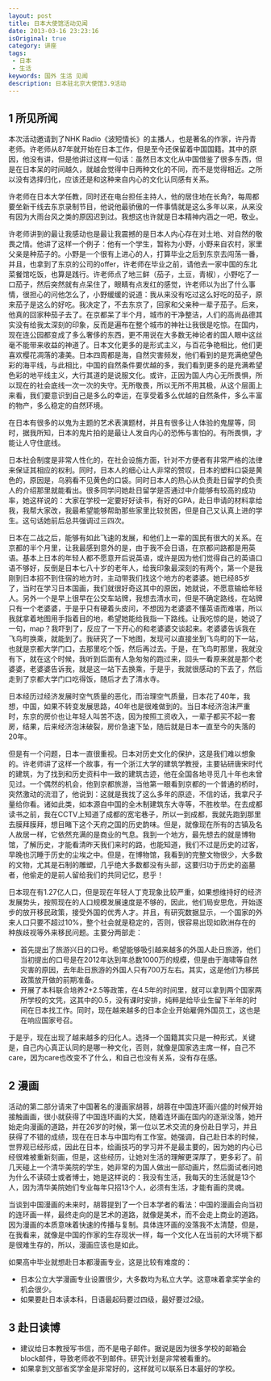 ```yaml
---
layout: post
title: 日本大使馆活动见闻
date: 2013-03-16 23:23:16
isOriginal: true
category: 讲座
tags:
 - 日本
 - 生活 
keywords: 国外 生活 见闻
description: 日本驻北京大使馆3.9活动
---
```


## 1 所见所闻 ##

本次活动邀请到了NHK Radio《波短情长》的主播人，也是著名的作家，许丹青老师。许老师从87年就开始在日本工作，但是至今还保留着中国国籍。其中的原因，他没有讲，但是他讲过这样一句话：虽然日本文化从中国借鉴了很多东西，但是在日本呆的时间越久，就越会觉得中日两种文化的不同，而不是觉得相近。之所以没有选择归化，应该还是和这种来自内心的文化认同感有关系。

许老师在日本大学任教，同时还在电台担任主持人，他的居住地在长角?，每周都要坐新干线去东京录制节目，他说他最骄傲的一件事情就是这么多年以来，从来没有因为大雨台风之类的原因迟到过。我想这也许就是日本精神内涵之一吧，敬业。

许老师讲到的最让我感动也是最让我震撼的是日本人内心存在对土地、对自然的敬畏之情。他讲了这样一个例子：他有一个学生，暂称为小野，小野来自农村，家里父亲是种茄子的。小野是一个很有上进心的人，打算毕业之后到东京去闯荡一番，并且，也拿到了东京的公司的offer，许老师在毕业之前，请他去一家中国的东北菜餐馆吃饭，也算是践行。许老师点了地三鲜（茄子，土豆，青椒），小野吃了一口茄子，然后突然就有点呆住了，眼睛有点发红的感觉，许老师以为出了什么事情，很担心的问他怎么了，小野缓缓的说道：我从来没有吃过这么好吃的茄子，原来茄子是这么的好吃。我决定了，不去东京了，回家和父亲种一辈子茄子。后来，他真的回家种茄子去了。在京都呆了半个月，城市的干净整洁，人们的高尚品德其实没有给我太深刻的印象，反而是遍布在整个城市的神社让我很是吃惊。在国内，现在连公园都变成了多么奢侈的东西，更不用说在大多数无神论者的国人眼中这丝毫不能带来收益的神道了。日本文化更多的是形式主义，与百花争艳相比，他们更喜欢樱花凋落的凄美。日本四周都是海，自然灾害频发，他们看到的是充满绝望色彩的海平线，与此相比，中国的自然条件要优越的多，我们看到更多的是充满希望色彩的地平线主义，大行其道的是说服文化。或许，正因为国人内心无所畏惧，所以现在的社会底线一次一次的失守。无所敬畏，所以无所不用其极，从这个层面上来看，我们要意识到自己是多么的幸运，在享受着多么优越的自然条件，多么丰富的物产，多么稳定的自然环境。

在日本有很多的以鬼为主题的艺术表演题材，并且有很多让人体验的鬼屋等，同时，据我所知，日本的鬼片拍的是最让人发自内心的恐怖与害怕的。有所畏惧，才能让人守住底线。

日本社会制度是非常人性化的，在社会设施方面，针对不方便者有非常严格的法律来保证其相应的权利。同时，日本人的细心让人非常的赞叹，日本的塑料口袋是黄色的，原因是，乌鸦看不见黄色的口袋。同时日本人的热心从负责赴日留学的负责人的介绍那里就能看出。很多同学问她赴日留学是否通过中介能够有较高的成功率，她这样说的：大家在学校一定要好好读书，有好的GPA，赴日申请的材料拿给我，我帮大家改，我最希望能够帮助那些家里比较贫困，但是自己又认真上进的学生。这句话她前后总共强调过三四次。

日本在二战之后，能够有如此飞速的发展，和他们上一辈的国民有很大的关系。在京都的半个月里，让我最感到意外的是，由于我不会日语，在京都问路都是用英语。基本上日本的年轻人都不愿意开后说英语，或许是因为他们觉得自己的英语口语不够好，反倒是日本七八十岁的老年人，给我印象最深刻的有两个，第一个是我刚到日本招不到住宿的地方时，主动带我们找这个地方的老婆婆。她已经85岁了，当时在学习日本国画，我们就很好奇这其中的原因，她就说，不愿意输给年轻人。另外一个是早上很早在公交车站牌，我想去清水司，但是不确定路线，在站牌只有一个老婆婆，于是乎只有硬着头皮问，不想因为老婆婆不懂英语而难堪，所以我就拿着地图用手指着目的地，希望她能给我指一下路线。让我吃惊的是，她说了一句，map？我吓到了，反应了一下开心的和老婆婆交谈起来。老婆婆告诉我在飞鸟町换乘，就能到了。我研究了一下地图，发现可以直接坐到飞鸟町的下一站，也就是京都大学门口，去那里吃个饭，然后再过去。于是，在飞鸟町那里，我就没有下，就在这个时候，我听到后面有人急匆匆的跑过来，回头一看原来就是那个老婆婆，老婆婆告诉我，就是这一站下去换乘，于是乎，我就很感动的下去了，然后走到了京都大学门口吃得饭，随后才去了清水寺。

日本经历过经济发展时空气质量的恶化，而治理空气质量，日本花了40年，我想，中国，如果不转变发展思路，40年也是很难做到的。当日本经济泡沫严重时，东京的房价也让年轻人叫苦不迭，因为按照工资收入，一辈子都买不起一套房，结果，后来经济泡沫破裂，房价急速下坠，随后就是日本一直至今的失落的20年。

但是有一个问题，日本一直很重视。日本对历史文化的保护，这是我们难以想象的。许老师讲了这样一个故事，有一个浙江大学的建筑学教授，主要钻研唐宋时代的建筑，为了找到和历史资料中一致的建筑古迹，他在全国各地寻觅几十年也未曾见过。一个偶然的机会，他到京都旅游，当他第一眼看到京都的一个普通的桥时，突然激动的流泪了，他说到：这就是我找了这么多年的原迹，不信的话，我拿尺子量给你看。诸如此类，如本源自中国的全木制建筑东大寺等，不胜枚举。在去成都读书之前，我在CCTV上知道了成都的宽宅巷子，所以一到成都，我就先跑到那里去膜拜膜拜，想目睹下这个天府之国的历史韵味。但是，就像现在所有的古镇及名人故居一样，它依然充满的是商业的气息。我到一个地方，最先想去的就是博物馆，了解历史，才能看清昨天我们来时的路，也能知道，我们不过是历史的过客，早晚也沉睡于历史的尘埃之中。但是，在博物馆，我看到的完整文物很少，大多数的文物，尤其是石制的雕塑，几乎绝大多数都没有头部，这要归功于历史的盗墓者，他偷走的是前人留给我们的共同记忆，悲乎！

日本现在有1.27亿人口，但是现在年轻人丁克现象比较严重，如果想维持好的经济发展势头，按照现在的人口规模发展速度是不够的，因此，他们局安思危，开始逐步的放开移民政策，接受外国的优秀人才。并且，有研究数据显示，一个国家的外来人口只要不超过10%，整个社会就是稳定的，否则，很容易出现如欧洲存在的种族歧视等外来移民问题。主要分两部走：

* 首先提出了旅游兴日的口号。希望能够吸引越来越多的外国人赴日旅游，他们当初提出的口号是在2012年达到年总数1000万的规模，但是由于海啸等自然灾害的原因，去年赴日旅游的外国人只有700万左右。其实，这是他们为移民政策放开做的前期准备。
* 开展了本科联合培养2+2.5等政策，在4.5年的时间里，就可以拿到两个国家两所学校的文凭，这其中的0.5，没有课时安排，纯粹是给毕业生留下半年的时间在日本找工作。同时，现在越来越多的日本企业开始雇佣外国员工，这也是在响应国家号召。

于是乎，现在出现了越来越多的归化人。选择一个国籍其实只是一种形式，关键是，自己内心真正认同的是哪一种文化，否则，就像是国家选主席一样，自己不care，因为care也改变不了什么，和自己也没有关系，没有存在感。

## 2 漫画 ##

活动的第二部分请来了中国著名的漫画家胡蓉，胡蓉在中国连环画兴盛的时候开始接触画画，很小就获得了中国连环画的大奖，随着连环画在国内的逐渐没落，她开始走向漫画的道路，并在26岁的时候，第一位以艺术交流的身份赴日学习，并且获得了不错的成绩，现在在日本与中国均有工作室。她强调，自己赴日本的时候，世界观已经形成，因此在日本，绘画技巧的学习并不是最主要的，因为她的内心已经很难被重新刻画，但是，这些经历，让她对生活的理解更深厚了，更多彩了。前几天碰上一个清华美院的学生，她非常的为国人做出一部动画片，然后面试者问她为什么不读硕士或者博士，她是这样说的：我没有生活，我每天的生活就是13个人，因为清华美院她们专业每年只招13个人，必须有生活，才能有画的灵魂。


当谈到中国漫画的未来时，胡蓉提到了一个日本学者的看法：中国的漫画会向当初的连环画一样，最终走向的是艺术的道路，就像是美术，而不会走上商业的道路。因为漫画的本质意味着快速的传播与复制。具体连环画的没落我不太清楚，但是，在我看来，就像是中国的作家的生存现状一样，每一个文化人在当前的大环境下都是很难生存的，所以，漫画应该也是如此。

如果高中毕业就想赴日本都漫画专业，这是比较有难度的：

* 日本公立大学漫画专业设置很少，大多数均为私立大学。这意味着拿奖学金的机会很少。
* 如果要赴日本读本科，日语最起码要过四级，最好要过2级。

## 3 赴日读博 ##

* 建议给日本教授写书信，而不是电子邮件。据说是因为很多学校的邮箱会block邮件，导致老师收不到邮件。研究计划是非常被看重的。
* 如果拿到文部省奖学金是非常好的，这样就可以联系日本最好的学校。






